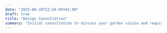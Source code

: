 ```yaml
---
date: "2025-08-20T22:56:09+01:00"
draft: true
title: "Design Consultation"
summary: "Initial consultation to discuss your garden vision and requirements."
---
```

